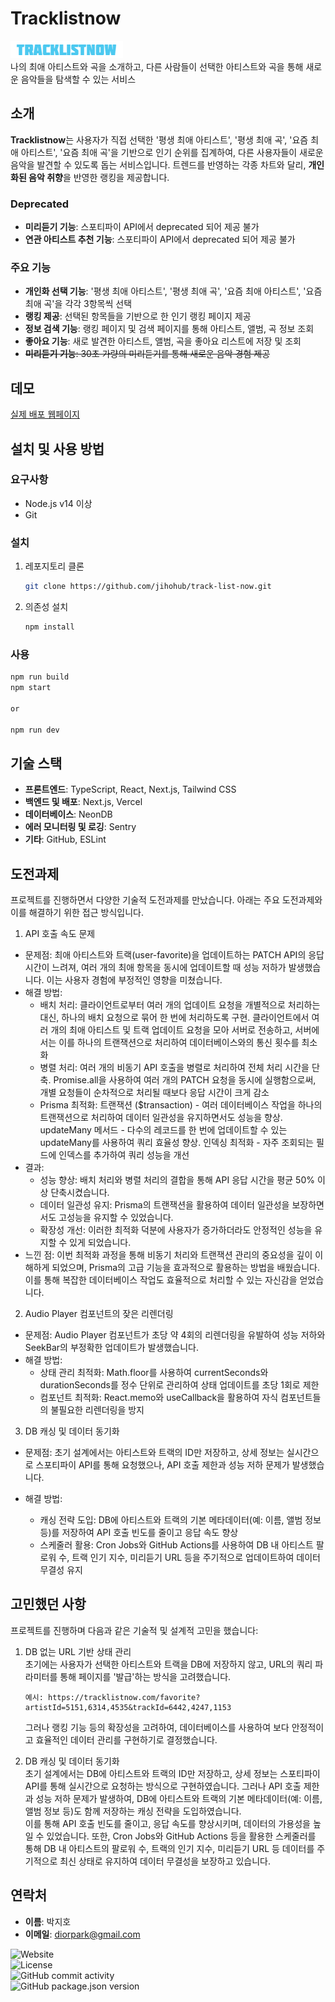 # Tracklistnow

![Tracklistnow Logo](public/logo.png)  
나의 최애 아티스트와 곡을 소개하고, 다른 사람들이 선택한 아티스트와 곡을 통해 새로운 음악들을 탐색할 수 있는 서비스

## 소개

**Tracklistnow**는 사용자가 직접 선택한 '평생 최애 아티스트', '평생 최애 곡', '요즘 최애 아티스트', '요즘 최애 곡'을 기반으로 인기 순위를 집계하여, 다른 사용자들이 새로운 음악을 발견할 수 있도록 돕는 서비스입니다. 트렌드를 반영하는 각종 차트와 달리, **개인화된 음악 취향**을 반영한 랭킹을 제공합니다.

### Deprecated

- **미리듣기 기능**: 스포티파이 API에서 deprecated 되어 제공 불가
- **연관 아티스트 추천 기능**: 스포티파이 API에서 deprecated 되어 제공 불가

### 주요 기능

- **개인화 선택 기능**: '평생 최애 아티스트', '평생 최애 곡', '요즘 최애 아티스트', '요즘 최애 곡'을 각각 3항목씩 선택
- **랭킹 제공**: 선택된 항목들을 기반으로 한 인기 랭킹 페이지 제공
- **정보 검색 기능**: 랭킹 페이지 및 검색 페이지를 통해 아티스트, 앨범, 곡 정보 조회
- **좋아요 기능**: 새로 발견한 아티스트, 앨범, 곡을 좋아요 리스트에 저장 및 조회
- ~~**미리듣기 기능**: 30초 가량의 미리듣기를 통해 새로운 음악 경험 제공~~

## 데모

[실제 배포 웹페이지](https://tracklistnow.com)

## 설치 및 사용 방법

### 요구사항

- Node.js v14 이상
- Git

### 설치

1. 레포지토리 클론
   ```bash
   git clone https://github.com/jihohub/track-list-now.git
   ```
2. 의존성 설치
   ```bash
   npm install
   ```

### 사용

```bash
npm run build
npm start

or

npm run dev
```

## 기술 스택

- **프론트엔드**: TypeScript, React, Next.js, Tailwind CSS
- **백엔드 및 배포**: Next.js, Vercel
- **데이터베이스**: NeonDB
- **에러 모니터링 및 로깅**: Sentry
- **기타**: GitHub, ESLint

## 도전과제

프로젝트를 진행하면서 다양한 기술적 도전과제를 만났습니다. 아래는 주요 도전과제와 이를 해결하기 위한 접근 방식입니다.

1. API 호출 속도 문제

- 문제점: 최애 아티스트와 트랙(user-favorite)을 업데이트하는 PATCH API의 응답 시간이 느려져, 여러 개의 최애 항목을 동시에 업데이트할 때 성능 저하가 발생했습니다. 이는 사용자 경험에 부정적인 영향을 미쳤습니다.
- 해결 방법:
  - 배치 처리: 클라이언트로부터 여러 개의 업데이트 요청을 개별적으로 처리하는 대신, 하나의 배치 요청으로 묶어 한 번에 처리하도록 구현. 클라이언트에서 여러 개의 최애 아티스트 및 트랙 업데이트 요청을 모아 서버로 전송하고, 서버에서는 이를 하나의 트랜잭션으로 처리하여 데이터베이스와의 통신 횟수를 최소화
  - 병렬 처리: 여러 개의 비동기 API 호출을 병렬로 처리하여 전체 처리 시간을 단축. Promise.all을 사용하여 여러 개의 PATCH 요청을 동시에 실행함으로써, 개별 요청들이 순차적으로 처리될 때보다 응답 시간이 크게 감소
  - Prisma 최적화: 트랜잭션 ($transaction) - 여러 데이터베이스 작업을 하나의 트랜잭션으로 처리하여 데이터 일관성을 유지하면서도 성능을 향상. updateMany 메서드 - 다수의 레코드를 한 번에 업데이트할 수 있는 updateMany를 사용하여 쿼리 효율성 향상. 인덱싱 최적화 - 자주 조회되는 필드에 인덱스를 추가하여 쿼리 성능을 개선
- 결과:
  - 성능 향상: 배치 처리와 병렬 처리의 결합을 통해 API 응답 시간을 평균 50% 이상 단축시켰습니다.
  - 데이터 일관성 유지: Prisma의 트랜잭션을 활용하여 데이터 일관성을 보장하면서도 고성능을 유지할 수 있었습니다.
  - 확장성 개선: 이러한 최적화 덕분에 사용자가 증가하더라도 안정적인 성능을 유지할 수 있게 되었습니다.
- 느낀 점: 이번 최적화 과정을 통해 비동기 처리와 트랜잭션 관리의 중요성을 깊이 이해하게 되었으며, Prisma의 고급 기능을 효과적으로 활용하는 방법을 배웠습니다. 이를 통해 복잡한 데이터베이스 작업도 효율적으로 처리할 수 있는 자신감을 얻었습니다.

2. Audio Player 컴포넌트의 잦은 리렌더링

- 문제점: Audio Player 컴포넌트가 초당 약 4회의 리렌더링을 유발하여 성능 저하와 SeekBar의 부정확한 업데이트가 발생했습니다.
- 해결 방법:
  - 상태 관리 최적화: Math.floor를 사용하여 currentSeconds와 durationSeconds를 정수 단위로 관리하여 상태 업데이트를 초당 1회로 제한
  - 컴포넌트 최적화: React.memo와 useCallback을 활용하여 자식 컴포넌트들의 불필요한 리렌더링을 방지

3. DB 캐싱 및 데이터 동기화

- 문제점: 초기 설계에서는 아티스트와 트랙의 ID만 저장하고, 상세 정보는 실시간으로 스포티파이 API를 통해 요청했으나, API 호출 제한과 성능 저하 문제가 발생했습니다.
- 해결 방법:

  - 캐싱 전략 도입: DB에 아티스트와 트랙의 기본 메타데이터(예: 이름, 앨범 정보 등)를 저장하여 API 호출 빈도를 줄이고 응답 속도 향상
  - 스케줄러 활용: Cron Jobs와 GitHub Actions를 사용하여 DB 내 아티스트 팔로워 수, 트랙 인기 지수, 미리듣기 URL 등을 주기적으로 업데이트하여 데이터 무결성 유지

## 고민했던 사항

프로젝트를 진행하며 다음과 같은 기술적 및 설계적 고민을 했습니다:

1. DB 없는 URL 기반 상태 관리  
   초기에는 사용자가 선택한 아티스트와 트랙을 DB에 저장하지 않고, URL의 쿼리 파라미터를 통해 페이지를 '발급'하는 방식을 고려했습니다.

   ```
   예시: https://tracklistnow.com/favorite?artistId=5151,6314,4535&trackId=6442,4247,1153
   ```

   그러나 랭킹 기능 등의 확장성을 고려하여, 데이터베이스를 사용하여 보다 안정적이고 효율적인 데이터 관리를 구현하기로 결정했습니다.

2. DB 캐싱 및 데이터 동기화  
   초기 설계에서는 DB에 아티스트와 트랙의 ID만 저장하고, 상세 정보는 스포티파이 API를 통해 실시간으로 요청하는 방식으로 구현하였습니다. 그러나 API 호출 제한과 성능 저하 문제가 발생하여, DB에 아티스트와 트랙의 기본 메타데이터(예: 이름, 앨범 정보 등)도 함께 저장하는 캐싱 전략을 도입하였습니다.  
   이를 통해 API 호출 빈도를 줄이고, 응답 속도를 향상시키며, 데이터의 가용성을 높일 수 있었습니다. 또한, Cron Jobs와 GitHub Actions 등을 활용한 스케줄러를 통해 DB 내 아티스트의 팔로워 수, 트랙의 인기 지수, 미리듣기 URL 등 데이터를 주기적으로 최신 상태로 유지하여 데이터 무결성을 보장하고 있습니다.

## 연락처

- **이름**: 박지호
- **이메일**: diorpark@gmail.com

![Website](https://img.shields.io/website?url=https%3A%2F%2Ftracklistnow.com)  
![License](https://img.shields.io/badge/license-MIT-blue.svg)  
![GitHub commit activity](https://img.shields.io/github/commit-activity/t/jihohub/track-list-now)  
![GitHub package.json version](https://img.shields.io/github/package-json/v/jihohub/track-list-now)
